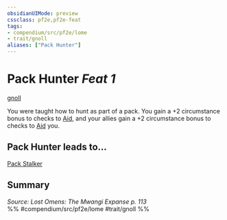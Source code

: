 ```yaml
---
obsidianUIMode: preview
cssclass: pf2e,pf2e-feat
tags:
- compendium/src/pf2e/lome
- trait/gnoll
aliases: ["Pack Hunter"]
---
```

# Pack Hunter  *Feat 1*  
[gnoll](/rules/traits/gnoll-b1.md)  


You were taught how to hunt as part of a pack. You gain a +2 circumstance bonus to checks to [Aid](/rules/actions/aid.md), and your allies gain a +2 circumstance bonus to checks to [Aid](/rules/actions/aid.md) you.

## Pack Hunter leads to...

[Pack Stalker](/compendium/feats/pack-stalker-lome.md)

## Summary

*Source: Lost Omens: The Mwangi Expanse p. 113*  
%% #compendium/src/pf2e/lome #trait/gnoll %%